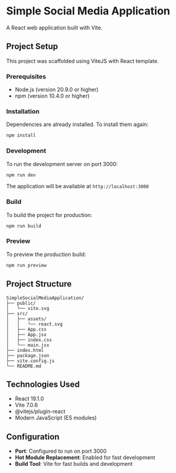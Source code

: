 # Simple Social Media Application

A React web application built with Vite.

## Project Setup

This project was scaffolded using ViteJS with React template.

### Prerequisites
- Node.js (version 20.9.0 or higher)
- npm (version 10.4.0 or higher)

### Installation

Dependencies are already installed. To install them again:

```bash
npm install
```

### Development

To run the development server on port 3000:

```bash
npm run dev
```

The application will be available at `http://localhost:3000`

### Build

To build the project for production:

```bash
npm run build
```

### Preview

To preview the production build:

```bash
npm run preview
```

## Project Structure

```
SimpleSocialMediaApplication/
├── public/
│   └── vite.svg
├── src/
│   ├── assets/
│   │   └── react.svg
│   ├── App.css
│   ├── App.jsx
│   ├── index.css
│   └── main.jsx
├── index.html
├── package.json
├── vite.config.js
└── README.md
```

## Technologies Used

- React 19.1.0
- Vite 7.0.6
- @vitejs/plugin-react
- Modern JavaScript (ES modules)

## Configuration

- **Port**: Configured to run on port 3000
- **Hot Module Replacement**: Enabled for fast development
- **Build Tool**: Vite for fast builds and development

